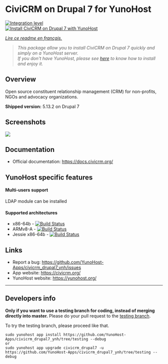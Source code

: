 # CiviCRM on Drupal 7 for YunoHost

[![Integration level](https://dash.yunohost.org/integration/civicrm_drupal7.svg)](https://dash.yunohost.org/appci/app/civicrm_drupal7)  
[![Install CiviCRM on Drupal 7 with YunoHost](https://install-app.yunohost.org/install-with-yunohost.png)](https://install-app.yunohost.org/?app=civicrm_drupal7)

*[Lire ce readme en français.](./README_fr.md)*

> *This package allow you to install CiviCRM on Drupal 7 quickly and simply on a YunoHost server.  
If you don't have YunoHost, please see [here](https://yunohost.org/#/install) to know how to install and enjoy it.*

## Overview
Open source constituent relationship management (CRM) for non-profits, NGOs and advocacy organizations.

**Shipped version:** 5.13.2 on Drupal 7

## Screenshots

![](https://skvare.com/sites/skvare.com/files/civicrm-contact-record-skvare.png)

## Documentation

 * Official documentation: https://docs.civicrm.org/

## YunoHost specific features

#### Multi-users support

LDAP module can be installed

#### Supported architectures

* x86-64b - [![Build Status](https://ci-apps.yunohost.org/ci/logs/civicrm_drupal7%20%28Apps%29.svg)](https://ci-apps.yunohost.org/ci/apps/civicrm_drupal7/)
* ARMv8-A - [![Build Status](https://ci-apps-arm.yunohost.org/ci/logs/civicrm_drupal7%20%28Apps%29.svg)](https://ci-apps-arm.yunohost.org/ci/apps/civicrm_drupal7/)
* Jessie x86-64b - [![Build Status](https://ci-stretch.nohost.me/ci/logs/civicrm_drupal7%20%28Apps%29.svg)](https://ci-stretch.nohost.me/ci/apps/civicrm_drupal7/)

## Links

 * Report a bug: https://github.com/YunoHost-Apps/civicrm_drupal7_ynh/issues
 * App website: https://civicrm.org/
 * YunoHost website: https://yunohost.org/

---

Developers info
----------------

**Only if you want to use a testing branch for coding, instead of merging directly into master.**
Please do your pull request to the [testing branch](https://github.com/YunoHost-Apps/civicrm_drupal7_ynh/tree/testing).

To try the testing branch, please proceed like that.
```
sudo yunohost app install https://github.com/YunoHost-Apps/civicrm_drupal7_ynh/tree/testing --debug
or
sudo yunohost app upgrade civicrm_drupal7 -u https://github.com/YunoHost-Apps/civicrm_drupal7_ynh/tree/testing --debug
```
